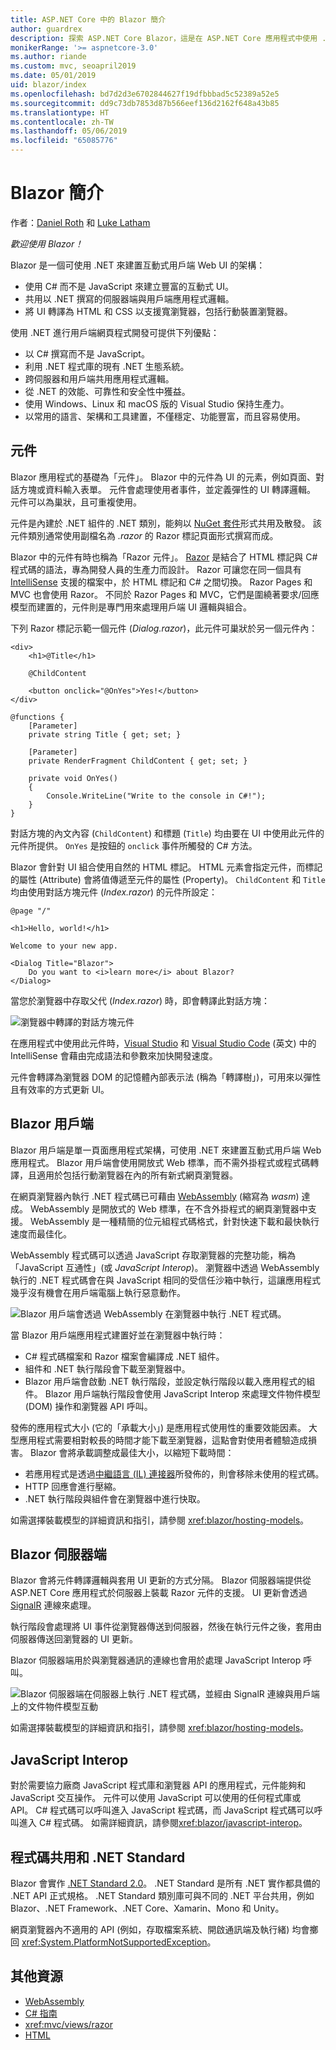 ```yaml
---
title: ASP.NET Core 中的 Blazor 簡介
author: guardrex
description: 探索 ASP.NET Core Blazor，這是在 ASP.NET Core 應用程式中使用 .NET 建置互動式用戶端 Web UI 的方式。
monikerRange: '>= aspnetcore-3.0'
ms.author: riande
ms.custom: mvc, seoapril2019
ms.date: 05/01/2019
uid: blazor/index
ms.openlocfilehash: bd7d2d3e6702844627f19dfbbbad5c52389a52e5
ms.sourcegitcommit: dd9c73db7853d87b566eef136d2162f648a43b85
ms.translationtype: HT
ms.contentlocale: zh-TW
ms.lasthandoff: 05/06/2019
ms.locfileid: "65085776"
---
```

# <a name="introduction-to-blazor"></a>Blazor 簡介

作者：[Daniel Roth](https://github.com/danroth27) 和 [Luke Latham](https://github.com/guardrex)

*歡迎使用 Blazor！*

Blazor 是一個可使用 .NET 來建置互動式用戶端 Web UI 的架構：

* 使用 C# 而不是 JavaScript 來建立豐富的互動式 UI。
* 共用以 .NET 撰寫的伺服器端與用戶端應用程式邏輯。
* 將 UI 轉譯為 HTML 和 CSS 以支援寬瀏覽器，包括行動裝置瀏覽器。

使用 .NET 進行用戶端網頁程式開發可提供下列優點：

* 以 C# 撰寫而不是 JavaScript。
* 利用 .NET 程式庫的現有 .NET 生態系統。
* 跨伺服器和用戶端共用應用程式邏輯。
* 從 .NET 的效能、可靠性和安全性中獲益。
* 使用 Windows、Linux 和 macOS 版的 Visual Studio 保持生產力。
* 以常用的語言、架構和工具建置，不僅穩定、功能豐富，而且容易使用。

## <a name="components"></a>元件

Blazor 應用程式的基礎為「元件」。 Blazor 中的元件為 UI 的元素，例如頁面、對話方塊或資料輸入表單。 元件會處理使用者事件，並定義彈性的 UI 轉譯邏輯。 元件可以為巢狀，且可重複使用。

元件是內建於 .NET 組件的 .NET 類別，能夠以 [NuGet 套件](/nuget/what-is-nuget)形式共用及散發。 該元件類別通常使用副檔名為 *.razor* 的 Razor 標記頁面形式撰寫而成。

Blazor 中的元件有時也稱為「Razor 元件」。 [Razor](xref:mvc/views/razor) 是結合了 HTML 標記與 C# 程式碼的語法，專為開發人員的生產力而設計。 Razor 可讓您在同一個具有 [IntelliSense](/visualstudio/ide/using-intellisense) 支援的檔案中，於 HTML 標記和 C# 之間切換。 Razor Pages 和 MVC 也會使用 Razor。 不同於 Razor Pages 和 MVC，它們是圍繞著要求/回應模型而建置的，元件則是專門用來處理用戶端 UI 邏輯與組合。

下列 Razor 標記示範一個元件 (*Dialog.razor*)，此元件可巢狀於另一個元件內：

```cshtml
<div>
    <h1>@Title</h1>

    @ChildContent

    <button onclick="@OnYes">Yes!</button>
</div>

@functions {
    [Parameter]
    private string Title { get; set; }

    [Parameter]
    private RenderFragment ChildContent { get; set; }

    private void OnYes()
    {
        Console.WriteLine("Write to the console in C#!");
    }
}
```

對話方塊的內文內容 (`ChildContent`) 和標題 (`Title`) 均由要在 UI 中使用此元件的元件所提供。 `OnYes` 是按鈕的 `onclick` 事件所觸發的 C# 方法。

Blazor 會針對 UI 組合使用自然的 HTML 標記。 HTML 元素會指定元件，而標記的屬性 (Attribute) 會將值傳遞至元件的屬性 (Property)。 `ChildContent` 和 `Title` 均由使用對話方塊元件 (*Index.razor*) 的元件所設定：

```cshtml
@page "/"

<h1>Hello, world!</h1>

Welcome to your new app.

<Dialog Title="Blazor">
    Do you want to <i>learn more</i> about Blazor?
</Dialog>
```

當您於瀏覽器中存取父代 (*Index.razor*) 時，即會轉譯此對話方塊：

![瀏覽器中轉譯的對話方塊元件](index/_static/dialog.png)

在應用程式中使用此元件時，[Visual Studio](/visualstudio/ide/using-intellisense) 和 [Visual Studio Code](https://code.visualstudio.com/docs/editor/intellisense) \(英文\) 中的 IntelliSense 會藉由完成語法和參數來加快開發速度。

元件會轉譯為瀏覽器 DOM 的記憶體內部表示法 (稱為「轉譯樹」)，可用來以彈性且有效率的方式更新 UI。

## <a name="blazor-client-side"></a>Blazor 用戶端

Blazor 用戶端是單一頁面應用程式架構，可使用 .NET 來建置互動式用戶端 Web 應用程式。 Blazor 用戶端會使用開放式 Web 標準，而不需外掛程式或程式碼轉譯，且適用於包括行動瀏覽器在內的所有新式網頁瀏覽器。

在網頁瀏覽器內執行 .NET 程式碼已可藉由 [WebAssembly](http://webassembly.org) (縮寫為 *wasm*) 達成。 WebAssembly 是開放式的 Web 標準，在不含外掛程式的網頁瀏覽器中支援。 WebAssembly 是一種精簡的位元組程式碼格式，針對快速下載和最快執行速度而最佳化。

WebAssembly 程式碼可以透過 JavaScript 存取瀏覽器的完整功能，稱為 「JavaScript 互通性」(或 *JavaScript Interop*)。 瀏覽器中透過 WebAssembly 執行的 .NET 程式碼會在與 JavaScript 相同的受信任沙箱中執行，這讓應用程式幾乎沒有機會在用戶端電腦上執行惡意動作。

![Blazor 用戶端會透過 WebAssembly 在瀏覽器中執行 .NET 程式碼。](index/_static/blazor-client-side.png)

當 Blazor 用戶端應用程式建置好並在瀏覽器中執行時：

* C# 程式碼檔案和 Razor 檔案會編譯成 .NET 組件。
* 組件和 .NET 執行階段會下載至瀏覽器中。
* Blazor 用戶端會啟動 .NET 執行階段，並設定執行階段以載入應用程式的組件。 Blazor 用戶端執行階段會使用 JavaScript Interop 來處理文件物件模型 (DOM) 操作和瀏覽器 API 呼叫。

發佈的應用程式大小 (它的「承載大小」) 是應用程式使用性的重要效能因素。 大型應用程式需要相對較長的時間才能下載至瀏覽器，這點會對使用者體驗造成損害。 Blazor 會將承載調整成最佳大小，以縮短下載時間：

* 若應用程式是透過[中繼語言 (IL) 連接器](xref:host-and-deploy/blazor/configure-linker)所發佈的，則會移除未使用的程式碼。
* HTTP 回應會進行壓縮。
* .NET 執行階段與組件會在瀏覽器中進行快取。

如需選擇裝載模型的詳細資訊和指引，請參閱 <xref:blazor/hosting-models>。

## <a name="blazor-server-side"></a>Blazor 伺服器端

Blazor 會將元件轉譯邏輯與套用 UI 更新的方式分隔。 Blazor 伺服器端提供從 ASP.NET Core 應用程式於伺服器上裝載 Razor 元件的支援。 UI 更新會透過 [SignalR](xref:signalr/introduction) 連線來處理。

執行階段會處理將 UI 事件從瀏覽器傳送到伺服器，然後在執行元件之後，套用由伺服器傳送回瀏覽器的 UI 更新。

Blazor 伺服器端用於與瀏覽器通訊的連線也會用於處理 JavaScript Interop 呼叫。

![Blazor 伺服器端在伺服器上執行 .NET 程式碼，並經由 SignalR 連線與用戶端上的文件物件模型互動](index/_static/blazor-server-side.png)

如需選擇裝載模型的詳細資訊和指引，請參閱 <xref:blazor/hosting-models>。

## <a name="javascript-interop"></a>JavaScript Interop

對於需要協力廠商 JavaScript 程式庫和瀏覽器 API 的應用程式，元件能夠和 JavaScript 交互操作。 元件可以使用 JavaScript 可以使用的任何程式庫或 API。 C# 程式碼可以呼叫進入 JavaScript 程式碼，而 JavaScript 程式碼可以呼叫進入 C# 程式碼。 如需詳細資訊，請參閱<xref:blazor/javascript-interop>。

## <a name="code-sharing-and-net-standard"></a>程式碼共用和 .NET Standard

Blazor 會實作 [.NET Standard 2.0](/dotnet/standard/net-standard)。 .NET Standard 是所有 .NET 實作都具備的 .NET API 正式規格。 .NET Standard 類別庫可與不同的 .NET 平台共用，例如 Blazor、.NET Framework、.NET Core、Xamarin、Mono 和 Unity。

網頁瀏覽器內不適用的 API (例如，存取檔案系統、開啟通訊端及執行緒) 均會擲回 <xref:System.PlatformNotSupportedException>。

## <a name="additional-resources"></a>其他資源

* [WebAssembly](http://webassembly.org/)
* [C# 指南](/dotnet/csharp/)
* <xref:mvc/views/razor>
* [HTML](https://www.w3.org/html/)
